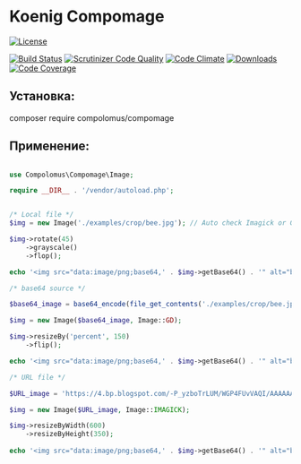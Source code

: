 # Koenig Compomage


[![License](https://poser.pugx.org/compolomus/Compomage/license)](https://packagist.org/packages/compolomus/Compomage)

[![Build Status](https://scrutinizer-ci.com/g/Compolomus/Compomage/badges/build.png?b=master)](https://scrutinizer-ci.com/g/Compolomus/Compomage/build-status/master)
[![Scrutinizer Code Quality](https://scrutinizer-ci.com/g/Compolomus/Compomage/badges/quality-score.png?b=master)](https://scrutinizer-ci.com/g/Compolomus/Compomage/?branch=master)
[![Code Climate](https://codeclimate.com/github/Compolomus/Compomage/badges/gpa.svg)](https://codeclimate.com/github/Compolomus/Compomage)
[![Downloads](https://poser.pugx.org/compolomus/Compomage/downloads)](https://packagist.org/packages/compolomus/Compomage)
[![Code Coverage](https://scrutinizer-ci.com/g/compolomus/Compomage/badges/coverage.png?b=master)](https://scrutinizer-ci.com/g/compolomus/Compomage/?branch=master)

## Установка:

composer require compolomus/compomage

## Применение:

```php

use Compolomus\Compomage\Image;

require __DIR__ . '/vendor/autoload.php';


/* Local file */
$img = new Image('./examples/crop/bee.jpg'); // Auto check Imagick or GD default

$img->rotate(45)
    ->grayscale()
    ->flop();

echo '<img src="data:image/png;base64,' . $img->getBase64() . '" alt="base64_image" style="background-color: orange;" />';

/* base64 source */

$base64_image = base64_encode(file_get_contents('./examples/crop/bee.jpg'));

$img = new Image($base64_image, Image::GD);

$img->resizeBy('percent', 150)
    ->flip();

echo '<img src="data:image/png;base64,' . $img->getBase64() . '" alt="base64_image" />';

/* URL file */

$URL_image = 'https://4.bp.blogspot.com/-P_yzboTrLUM/WGP4FUvVAQI/AAAAAAAABGc/SkRu_mOPKOwxsxLic-dBhugEyvPgvLEqgCLcB/s320/1.png';

$img = new Image($URL_image, Image::IMAGICK);

$img->resizeByWidth(600)
    ->resizeByHeight(350);
    
echo '<img src="data:image/png;base64,' . $img->getBase64() . '" alt="base64_image" />';

```
